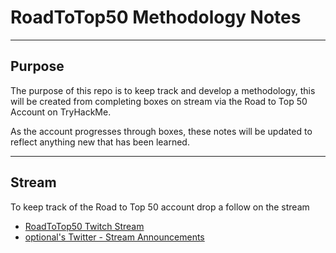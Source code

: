 # RoadToTop50 Methodology Notes

---

## Purpose
The purpose of this repo is to keep track and develop a methodology, this will be created from completing boxes on stream via the Road to Top 50 Account on TryHackMe.

As the account progresses through boxes, these notes will be updated to reflect anything new that has been learned.


---

## Stream

To keep track of the Road to Top 50 account drop a follow on the stream
- [RoadToTop50 Twitch Stream](https://twitch.tv/optionalCTF)
- [optional's Twitter - Stream Announcements](https://twitter.com/optionalCTF)